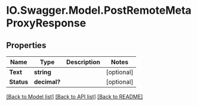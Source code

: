 # IO.Swagger.Model.PostRemoteMetaProxyResponse
## Properties

Name | Type | Description | Notes
------------ | ------------- | ------------- | -------------
**Text** | **string** |  | [optional] 
**Status** | **decimal?** |  | [optional] 

[[Back to Model list]](../README.md#documentation-for-models) [[Back to API list]](../README.md#documentation-for-api-endpoints) [[Back to README]](../README.md)

